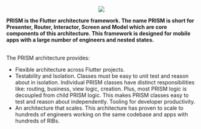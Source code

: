 <p align="center">
  <img src="https://user-images.githubusercontent.com/6190091/112744311-a70eaf80-8fa7-11eb-8378-ac91cee5773b.png">
</p>
<b>PRISM is the Flutter architecture framework. The name PRISM is short for Presenter, Router, Interactor, Screen and Model which are core components of this architecture. This framework is designed for mobile apps with a large number of engineers and nested states.</b>


<br>The PRISM architecture provides:

- Flexible architecture across Flutter projects.
- Testability and Isolation. Classes must be easy to unit test and reason about in isolation. Individual PRISM classes have distinct responsibilities like: routing, business, view logic, creation. Plus, most PRISM logic is decoupled from child PRISM logic. This makes PRISM classes easy to test and reason about independently.
Tooling for developer productivity. 
- An architecture that scales. This architecture has proven to scale to hundreds of engineers working on the same codebase and apps with hundreds of RIBs.

